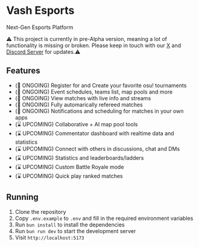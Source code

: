 # Vash Esports
Next-Gen Esports Platform

⚠️ This project is currently in pre-Alpha version, meaning a lot of functionality is missing or broken. Please keep in touch with our [X](https://x.com/VashSoftware) and [Discord Server](https://discord.gg/n3mZgWk) for updates.⚠️

## Features
- (🔨 ONGOING) Register for and Create your favorite osu! tournaments
- (🔨 ONGOING) Event schedules, teams list, map pools and more 
- (🔨 ONGOING) View matches with live info and streams
- (🔨 ONGOING) Fully automarically refereed matches
- (🔨 ONGOING) Notifications and scheduling for matches in your own apps
- (⌛ UPCOMING) Collaborative + AI map pool tools
- (⌛ UPCOMING) Commentator dashboard with realtime data and statistics
- (⌛ UPCOMING) Connect with others in discussions, chat and DMs
- (⌛ UPCOMING) Statistics and leaderboards/ladders
- (⌛ UPCOMING) Custom Battle Royale mode 
- (⌛ UPCOMING) Quick play ranked matches


## Running
1. Clone the repository
2. Copy `.env.example` to `.env` and fill in the required environment variables
3. Run `bun install` to install the dependencies
4. Run `bun run dev` to start the development server
5. Visit `http://localhost:5173`
